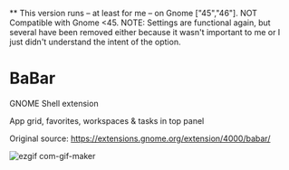 ** This version runs – at least for me – on Gnome ["45","46"].  NOT Compatible with Gnome <45. 
NOTE: Settings are functional again, but several have been removed either because it wasn't important to me or I just didn't understand the intent of the option.

# BaBar
GNOME Shell extension

App grid, favorites, workspaces & tasks in top panel

Original source: https://extensions.gnome.org/extension/4000/babar/

![ezgif com-gif-maker](https://user-images.githubusercontent.com/23138504/115955697-72373f00-a4f8-11eb-8bcb-059d920de888.gif)
